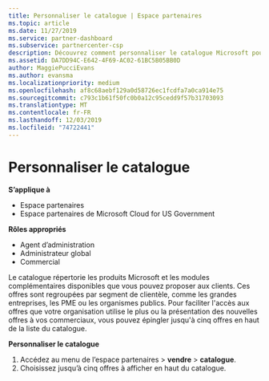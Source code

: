 ```yaml
---
title: Personnaliser le catalogue | Espace partenaires
ms.topic: article
ms.date: 11/27/2019
ms.service: partner-dashboard
ms.subservice: partnercenter-csp
description: Découvrez comment personnaliser le catalogue Microsoft pour faciliter l’accès aux offres ou produits que votre organisation utilise le plus.
ms.assetid: DA7DD94C-E642-4F69-AC02-61BC5B05BB0D
author: MaggiePucciEvans
ms.author: evansma
ms.localizationpriority: medium
ms.openlocfilehash: af8c68aebf129a0d58726ec1fcdfa7a0ca914e75
ms.sourcegitcommit: c793c1b61f50fc0b0a12c95cedd9f57b31703093
ms.translationtype: MT
ms.contentlocale: fr-FR
ms.lasthandoff: 12/03/2019
ms.locfileid: "74722441"
---
```

# <a name="customize-the-catalog"></a>Personnaliser le catalogue

**S’applique à**

-  Espace partenaires
-  Espace partenaires de Microsoft Cloud for US Government

**Rôles appropriés**

- Agent d’administration
- Administrateur global
- Commercial

Le catalogue répertorie les produits Microsoft et les modules complémentaires disponibles que vous pouvez proposer aux clients. Ces offres sont regroupées par segment de clientèle, comme les grandes entreprises, les PME ou les organismes publics. Pour faciliter l'accès aux offres que votre organisation utilise le plus ou la présentation des nouvelles offres à vos commerciaux, vous pouvez épingler jusqu'à cinq offres en haut de la liste du catalogue.

**Personnaliser le catalogue**

1.  Accédez au menu de l’espace partenaires &gt; **vendre** &gt; **catalogue**.
2.  Choisissez jusqu’à cinq&nbsp;offres à afficher en haut du catalogue.

 

 



